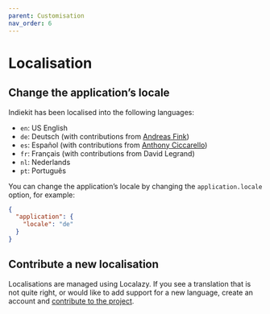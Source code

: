 ```yaml
---
parent: Customisation
nav_order: 6
---
```


# Localisation

## Change the application’s locale

Indiekit has been localised into the following languages:

- `en`: US English
- `de`: Deutsch (with contributions from [Andreas Fink](https://github.com/AFink))
- `es`: Español (with contributions from [Anthony Ciccarello](https://github.com/aciccarello))
- `fr`: Français (with contributions from David Legrand)
- `nl`: Nederlands
- `pt`: Português

You can change the application’s locale by changing the `application.locale` option, for example:

```json
{
  "application": {
    "locale": "de"
  }
}
```

## Contribute a new localisation

Localisations are managed using Localazy. If you see a translation that is not quite right, or would like to add support for a new language, create an account and [contribute to the project](https://localazy.com/p/indiekit).
